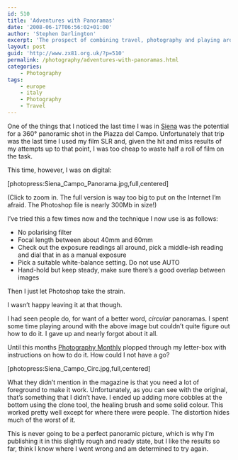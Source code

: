 ```yaml
---
id: 510
title: 'Adventures with Panoramas'
date: '2008-06-17T06:56:02+01:00'
author: 'Stephen Darlington'
excerpt: 'The prospect of combining travel, photography and playing around with software was just too compelling not to try.'
layout: post
guid: 'http://www.zx81.org.uk/?p=510'
permalink: /photography/adventures-with-panoramas.html
categories:
    - Photography
tags:
    - europe
    - italy
    - Photography
    - Travel
---
```


One of the things that I noticed the last time I was in [Siena](http://www.zx81.org.uk/travel/siena-tuscany-italy.html) was the potential for a 360° panoramic shot in the Piazza del Campo. Unfortunately that trip was the last time I used my film SLR and, given the hit and miss results of my attempts up to that point, I was too cheap to waste half a roll of film on the task.

This time, however, I was on digital:

\[photopress:Siena\_Campo\_Panorama.jpg,full,centered\]

(Click to zoom in. The full version is way too big to put on the Internet I’m afraid. The Photoshop file is nearly 300Mb in size!)

I’ve tried this a few times now and the technique I now use is as follows:

- No polarising filter
- Focal length between about 40mm and 60mm
- Check out the exposure readings all around, pick a middle-ish reading and dial that in as a manual exposure
- Pick a suitable white-balance setting. Do not use AUTO
- Hand-hold but keep steady, make sure there’s a good overlap between images

Then I just let Photoshop take the strain.

I wasn’t happy leaving it at that though.

I had seen people do, for want of a better word, *circular* panoramas. I spent some time playing around with the above image but couldn’t quite figure out how to do it. I gave up and nearly forgot about it all.

Until this months [Photography Monthly](http://www.photographymonthly.com/) plopped through my letter-box with instructions on how to do it. How could I not have a go?

\[photopress:Siena\_Campo\_Circ.jpg,full,centered\]

What they didn’t mention in the magazine is that you need a lot of foreground to make it work. Unfortunately, as you can see with the original, that’s something that I didn’t have. I ended up adding more cobbles at the bottom using the clone tool, the healing brush and some solid colour. This worked pretty well except for where there were people. The distortion hides much of the worst of it.

This is never going to be a perfect panoramic picture, which is why I’m publishing it in this slightly rough and ready state, but I like the results so far, think I know where I went wrong and am determined to try again.